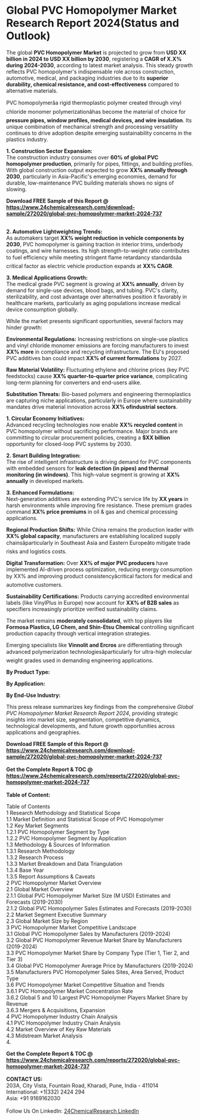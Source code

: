 <h1>Global PVC Homopolymer Market Research Report 2024(Status and Outlook)</h1><p>The global <strong>PVC Homopolymer Market</strong> is projected to grow from <strong>USD XX billion in 2024 to USD XX billion by 2030</strong>, registering a <strong>CAGR of X.X% during 2024-2030</strong>, according to latest market analysis. This steady growth reflects PVC homopolymer's indispensable role across construction, automotive, medical, and packaging industries due to its <strong>superior durability, chemical resistance, and cost-effectiveness</strong> compared to alternative materials.</p><p>PVC homopolymerâa rigid thermoplastic polymer created through vinyl chloride monomer polymerizationâhas become the material of choice for <strong>pressure pipes, window profiles, medical devices, and wire insulation</strong>. Its unique combination of mechanical strength and processing versatility continues to drive adoption despite emerging sustainability concerns in the plastics industry.</p><p><strong>1. Construction Sector Expansion:</strong><br>
The construction industry consumes over <strong>60% of global PVC homopolymer production</strong>, primarily for pipes, fittings, and building profiles. With global construction output expected to grow <strong>XX% annually through 2030</strong>, particularly in Asia-Pacific's emerging economies, demand for durable, low-maintenance PVC building materials shows no signs of slowing.</p><div><b>Download FREE Sample of this Report @ 
            <a href="https://www.24chemicalresearch.com/download-sample/272020/global-pvc-homopolymer-market-2024-737">
            https://www.24chemicalresearch.com/download-sample/272020/global-pvc-homopolymer-market-2024-737</a></b></div><br><p><strong>2. Automotive Lightweighting Trends:</strong><br>
As automakers target <strong>XX% weight reduction in vehicle components by 2030</strong>, PVC homopolymer is gaining traction in interior trims, underbody coatings, and wire harnesses. Its high strength-to-weight ratio contributes to fuel efficiency while meeting stringent flame retardancy standardsâa critical factor as electric vehicle production expands at <strong>XX% CAGR</strong>.</p><p><strong>3. Medical Applications Growth:</strong><br>
The medical grade PVC segment is growing at <strong>XX% annually</strong>, driven by demand for single-use devices, blood bags, and tubing. PVC's clarity, sterilizability, and cost advantage over alternatives position it favorably in healthcare markets, particularly as aging populations increase medical device consumption globally.</p><p>While the market presents significant opportunities, several factors may hinder growth:</p><p><strong>Environmental Regulations:</strong> Increasing restrictions on single-use plastics and vinyl chloride monomer emissions are forcing manufacturers to invest <strong>XX% more</strong> in compliance and recycling infrastructure. The EU's proposed PVC additives ban could impact <strong>XX% of current formulations</strong> by 2027.</p><p><strong>Raw Material Volatility:</strong> Fluctuating ethylene and chlorine prices (key PVC feedstocks) cause <strong>XX% quarter-to-quarter price variance</strong>, complicating long-term planning for converters and end-users alike.</p><p><strong>Substitution Threats:</strong> Bio-based polymers and engineering thermoplastics are capturing niche applications, particularly in Europe where sustainability mandates drive material innovation across <strong>XX% ofindustrial sectors</strong>.</p><p><strong>1. Circular Economy Initiatives:</strong><br>
Advanced recycling technologies now enable <strong>XX% recycled content</strong> in PVC homopolymer without sacrificing performance. Major brands are committing to circular procurement policies, creating a <strong>$XX billion</strong> opportunity for closed-loop PVC systems by 2030.</p><p><strong>2. Smart Building Integration:</strong><br>
The rise of intelligent infrastructure is driving demand for PVC components with embedded sensors for <strong>leak detection (in pipes) and thermal monitoring (in windows)</strong>. This high-value segment is growing at <strong>XX% annually</strong> in developed markets.</p><p><strong>3. Enhanced Formulations:</strong><br>
Next-generation additives are extending PVC's service life by <strong>XX years</strong> in harsh environments while improving fire resistance. These premium grades command <strong>XX% price premiums</strong> in oil &amp; gas and chemical processing applications.</p><p><strong>Regional Production Shifts:</strong> While China remains the production leader with <strong>XX% global capacity</strong>, manufacturers are establishing localized supply chainsâparticularly in Southeast Asia and Eastern Europeâto mitigate trade risks and logistics costs.</p><p><strong>Digital Transformation:</strong> Over <strong>XX% of major PVC producers</strong> have implemented AI-driven process optimization, reducing energy consumption by XX% and improving product consistencyâcritical factors for medical and automotive customers.</p><p><strong>Sustainability Certifications:</strong> Products carrying accredited environmental labels (like VinylPlus in Europe) now account for <strong>XX% of B2B sales</strong> as specifiers increasingly prioritize verified sustainability claims.</p><p>The market remains <strong>moderately consolidated</strong>, with top players like <strong>Formosa Plastics, LG Chem, and Shin-Etsu Chemical</strong> controlling significant production capacity through vertical integration strategies.</p><p>Emerging specialists like <strong>Vinnolit and Ercros</strong> are differentiating through advanced polymerization technologiesâparticularly for ultra-high molecular weight grades used in demanding engineering applications.</p><p><strong>By Product Type:</strong></p><p><strong>By Application:</strong></p><p><strong>By End-Use Industry:</strong></p><p>This press release summarizes key findings from the comprehensive <em>Global PVC Homopolymer Market Research Report 2024</em>, providing strategic insights into market size, segmentation, competitive dynamics, technological developments, and future growth opportunities across applications and geographies.</p><div><b>Download FREE Sample of this Report @ 
            <a href="https://www.24chemicalresearch.com/download-sample/272020/global-pvc-homopolymer-market-2024-737">
            https://www.24chemicalresearch.com/download-sample/272020/global-pvc-homopolymer-market-2024-737</a></b></div><br><div><b>Get the Complete Report & TOC @ 
            <a href="https://www.24chemicalresearch.com/reports/272020/global-pvc-homopolymer-market-2024-737">
            https://www.24chemicalresearch.com/reports/272020/global-pvc-homopolymer-market-2024-737</a></b></div><br>
            <b>Table of Content:</b><p>Table of Contents<br />
1 Research Methodology and Statistical Scope<br />
1.1 Market Definition and Statistical Scope of PVC Homopolymer<br />
1.2 Key Market Segments<br />
1.2.1 PVC Homopolymer Segment by Type<br />
1.2.2 PVC Homopolymer Segment by Application<br />
1.3 Methodology & Sources of Information<br />
1.3.1 Research Methodology<br />
1.3.2 Research Process<br />
1.3.3 Market Breakdown and Data Triangulation<br />
1.3.4 Base Year<br />
1.3.5 Report Assumptions & Caveats<br />
2 PVC Homopolymer Market Overview<br />
2.1 Global Market Overview<br />
2.1.1 Global PVC Homopolymer Market Size (M USD) Estimates and Forecasts (2019-2030)<br />
2.1.2 Global PVC Homopolymer Sales Estimates and Forecasts (2019-2030)<br />
2.2 Market Segment Executive Summary<br />
2.3 Global Market Size by Region<br />
3 PVC Homopolymer Market Competitive Landscape<br />
3.1 Global PVC Homopolymer Sales by Manufacturers (2019-2024)<br />
3.2 Global PVC Homopolymer Revenue Market Share by Manufacturers (2019-2024)<br />
3.3 PVC Homopolymer Market Share by Company Type (Tier 1, Tier 2, and Tier 3)<br />
3.4 Global PVC Homopolymer Average Price by Manufacturers (2019-2024)<br />
3.5 Manufacturers PVC Homopolymer Sales Sites, Area Served, Product Type<br />
3.6 PVC Homopolymer Market Competitive Situation and Trends<br />
3.6.1 PVC Homopolymer Market Concentration Rate<br />
3.6.2 Global 5 and 10 Largest PVC Homopolymer Players Market Share by Revenue<br />
3.6.3 Mergers & Acquisitions, Expansion<br />
4 PVC Homopolymer Industry Chain Analysis<br />
4.1 PVC Homopolymer Industry Chain Analysis<br />
4.2 Market Overview of Key Raw Materials<br />
4.3 Midstream Market Analysis<br />
4.</p><div><b>Get the Complete Report & TOC @ 
            <a href="https://www.24chemicalresearch.com/reports/272020/global-pvc-homopolymer-market-2024-737">
            https://www.24chemicalresearch.com/reports/272020/global-pvc-homopolymer-market-2024-737</a></b></div><br><b>CONTACT US:</b><br>
            203A, City Vista, Fountain Road, Kharadi, Pune, India - 411014<br>
            International: +1(332) 2424 294<br>
            Asia: +91 9169162030 <br><br>
            Follow Us On LinkedIn: <a href="https://www.linkedin.com/company/24chemicalresearch/">24ChemicalResearch LinkedIn</a>